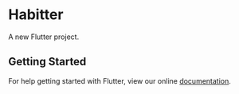 # Habitter

A new Flutter project.

## Getting Started

For help getting started with Flutter, view our online
[documentation](https://flutter.io/).
